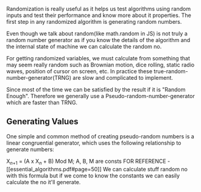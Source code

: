 Randomization is really useful as it helps us test algorithms using random inputs and test their performance and know more about it properties.
The first step in any randomized algorithm is generating random numbers.

Even though we talk about random(like math.random in JS) is not truly a random number generator as if you know the details of the algorithm and the internal state of machine we can calculate the random no.

For getting randomized variables, we must calculate from something that may seem really random such as Brownian motion, dice rolling, static radio waves, position of cursor on screen, etc. In practice these true-random-number-generator(TRNG) are slow and complicated to implement.

Since most of the time we can be satisfied by the result if it is "Random Enough". Therefore we generally use a Pseudo-random-number-generator which are faster than TRNG.  


## Generating Values
One simple and common method of creating pseudo-random numbers is a linear congruential generator, which uses the following relationship to generate numbers:

X$_n$$_+$$_1$ = (A x X$_n$ + B) Mod M; A, B, M are consts
FOR REFERENCE - [[essential_algorithms.pdf#page=50]]
We can calculate stuff random no with this formula but if we come to know the constants we can easily calculate the no it'll generate.

